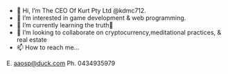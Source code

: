 - 👋 Hi, I’m The CEO Of Kurt Pty Ltd @kdmc712.
- 👀 I’m interested in game development & web programming.
- 🌱 I’m currently learning the truth💯 
- 💞️ I’m looking to collaborate on cryptocurrency,meditational practices, & real estate
- 📫 How to reach me...

E. aaosp@duck.com
Ph. 0434935979

<!---
kdmc712/kdmc712 is a ✨ special ✨ repository because its `README.md` (this file) appears on your GitHub profile.
You can click the Preview link to take a look at your changes.
--->
